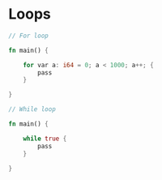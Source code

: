 # Loops

```rust
// For loop

fn main() {

    for var a: i64 = 0; a < 1000; a++; {
        pass
    }

}
```

```rust
// While loop

fn main() {

    while true {
        pass
    }

}
```